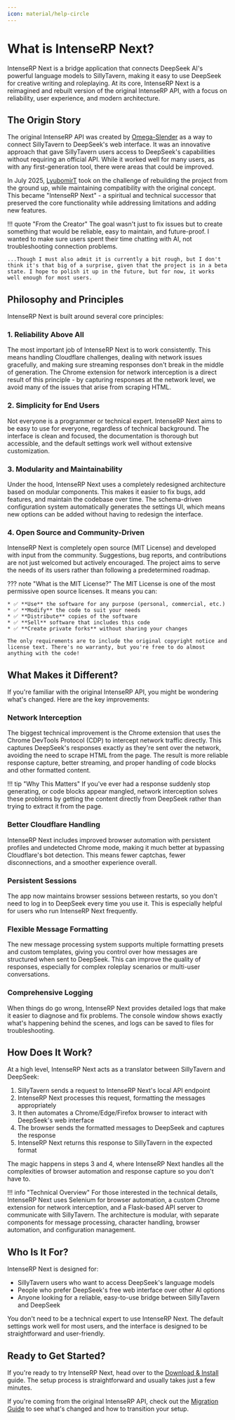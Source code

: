 ```yaml
---
icon: material/help-circle
---
```


# What is IntenseRP Next?

IntenseRP Next is a bridge application that connects DeepSeek AI's powerful language models to SillyTavern, making it easy to use DeepSeek for creative writing and roleplaying. At its core, IntenseRP Next is a reimagined and rebuilt version of the original IntenseRP API, with a focus on reliability, user experience, and modern architecture.

## The Origin Story

The original IntenseRP API was created by [Omega-Slender](https://github.com/Omega-Slender) as a way to connect SillyTavern to DeepSeek's web interface. It was an innovative approach that gave SillyTavern users access to DeepSeek's capabilities without requiring an official API. While it worked well for many users, as with any first-generation tool, there were areas that could be improved.

In July 2025, [LyubomirT](https://github.com/LyubomirT) took on the challenge of rebuilding the project from the ground up, while maintaining compatibility with the original concept. This became "IntenseRP Next" - a spiritual and technical successor that preserved the core functionality while addressing limitations and adding new features.

!!! quote "From the Creator"
    The goal wasn't just to fix issues but to create something that would be reliable, easy to maintain, and future-proof. I wanted to make sure users spent their time chatting with AI, not troubleshooting connection problems.

    ...Though I must also admit it is currently a bit rough, but I don't think it's that big of a surprise, given that the project is in a beta state. I hope to polish it up in the future, but for now, it works well enough for most users.

## Philosophy and Principles

IntenseRP Next is built around several core principles:

### 1. Reliability Above All

The most important job of IntenseRP Next is to work consistently. This means handling Cloudflare challenges, dealing with network issues gracefully, and making sure streaming responses don't break in the middle of generation. The Chrome extension for network interception is a direct result of this principle - by capturing responses at the network level, we avoid many of the issues that arise from scraping HTML.

### 2. Simplicity for End Users

Not everyone is a programmer or technical expert. IntenseRP Next aims to be easy to use for everyone, regardless of technical background. The interface is clean and focused, the documentation is thorough but accessible, and the default settings work well without extensive customization.

### 3. Modularity and Maintainability

Under the hood, IntenseRP Next uses a completely redesigned architecture based on modular components. This makes it easier to fix bugs, add features, and maintain the codebase over time. The schema-driven configuration system automatically generates the settings UI, which means new options can be added without having to redesign the interface.

### 4. Open Source and Community-Driven

IntenseRP Next is completely open source (MIT License) and developed with input from the community. Suggestions, bug reports, and contributions are not just welcomed but actively encouraged. The project aims to serve the needs of its users rather than following a predetermined roadmap.

??? note "What is the MIT License?"
    The MIT License is one of the most permissive open source licenses. It means you can:
    
    * ✅ **Use** the software for any purpose (personal, commercial, etc.)
    * ✅ **Modify** the code to suit your needs
    * ✅ **Distribute** copies of the software
    * ✅ **Sell** software that includes this code
    * ✅ **Create private forks** without sharing your changes
    
    The only requirements are to include the original copyright notice and license text. There's no warranty, but you're free to do almost anything with the code!

## What Makes it Different?

If you're familiar with the original IntenseRP API, you might be wondering what's changed. Here are the key improvements:

### Network Interception

The biggest technical improvement is the Chrome extension that uses the Chrome DevTools Protocol (CDP) to intercept network traffic directly. This captures DeepSeek's responses exactly as they're sent over the network, avoiding the need to scrape HTML from the page. The result is more reliable response capture, better streaming, and proper handling of code blocks and other formatted content.

!!! tip "Why This Matters"
    If you've ever had a response suddenly stop generating, or code blocks appear mangled, network interception solves these problems by getting the content directly from DeepSeek rather than trying to extract it from the page.

### Better Cloudflare Handling

IntenseRP Next includes improved browser automation with persistent profiles and undetected Chrome mode, making it much better at bypassing Cloudflare's bot detection. This means fewer captchas, fewer disconnections, and a smoother experience overall.

### Persistent Sessions

The app now maintains browser sessions between restarts, so you don't need to log in to DeepSeek every time you use it. This is especially helpful for users who run IntenseRP Next frequently.

### Flexible Message Formatting

The new message processing system supports multiple formatting presets and custom templates, giving you control over how messages are structured when sent to DeepSeek. This can improve the quality of responses, especially for complex roleplay scenarios or multi-user conversations.

### Comprehensive Logging

When things do go wrong, IntenseRP Next provides detailed logs that make it easier to diagnose and fix problems. The console window shows exactly what's happening behind the scenes, and logs can be saved to files for troubleshooting.

## How Does It Work?

At a high level, IntenseRP Next acts as a translator between SillyTavern and DeepSeek:

1. SillyTavern sends a request to IntenseRP Next's local API endpoint
2. IntenseRP Next processes this request, formatting the messages appropriately
3. It then automates a Chrome/Edge/Firefox browser to interact with DeepSeek's web interface
4. The browser sends the formatted messages to DeepSeek and captures the response
5. IntenseRP Next returns this response to SillyTavern in the expected format

The magic happens in steps 3 and 4, where IntenseRP Next handles all the complexities of browser automation and response capture so you don't have to.

!!! info "Technical Overview"
    For those interested in the technical details, IntenseRP Next uses Selenium for browser automation, a custom Chrome extension for network interception, and a Flask-based API server to communicate with SillyTavern. The architecture is modular, with separate components for message processing, character handling, browser automation, and configuration management.

## Who Is It For?

IntenseRP Next is designed for:

- SillyTavern users who want to access DeepSeek's language models
- People who prefer DeepSeek's free web interface over other AI options
- Anyone looking for a reliable, easy-to-use bridge between SillyTavern and DeepSeek

You don't need to be a technical expert to use IntenseRP Next. The default settings work well for most users, and the interface is designed to be straightforward and user-friendly.

## Ready to Get Started?

If you're ready to try IntenseRP Next, head over to the [Download & Install](quick-start-guide/download-and-install.md) guide. The setup process is straightforward and usually takes just a few minutes.

If you're coming from the original IntenseRP API, check out the [Migration Guide](quick-start-guide/migration-guide.md) to see what's changed and how to transition your setup.